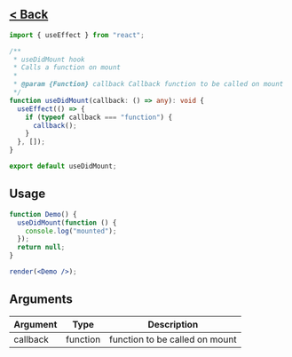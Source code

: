 ## [< Back](../../../../)

```ts
import { useEffect } from "react";

/**
 * useDidMount hook
 * Calls a function on mount
 *
 * @param {Function} callback Callback function to be called on mount
 */
function useDidMount(callback: () => any): void {
  useEffect(() => {
    if (typeof callback === "function") {
      callback();
    }
  }, []);
}

export default useDidMount;
```

## Usage

```jsx
function Demo() {
  useDidMount(function () {
    console.log("mounted");
  });
  return null;
}

render(<Demo />);
```

## Arguments

| Argument | Type     | Description                    |
| -------- | -------- | ------------------------------ |
| callback | function | function to be called on mount |
